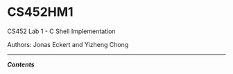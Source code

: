 # CS452HM1
CS452 Lab 1 - C Shell Implementation

Authors: Jonas Eckert and Yizheng Chong

-------------------------------------------------------------------------------------------------------------------------------------

***Contents***
